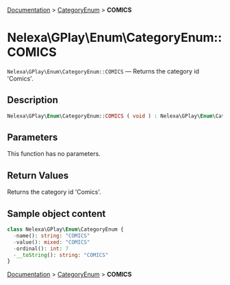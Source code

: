 [Documentation](../../README.md) > [CategoryEnum](README.md) > **COMICS**

# Nelexa\GPlay\Enum\CategoryEnum::COMICS
`Nelexa\GPlay\Enum\CategoryEnum::COMICS` — Returns the category id 'Comics'.

## Description
```php
Nelexa\GPlay\Enum\CategoryEnum::COMICS ( void ) : Nelexa\GPlay\Enum\CategoryEnum
```

## Parameters
This function has no parameters.

## Return Values
Returns the category id 'Comics'.

## Sample object content
```php
class Nelexa\GPlay\Enum\CategoryEnum {
  -name(): string: "COMICS"
  -value(): mixed: "COMICS"
  -ordinal(): int: 7
  -__toString(): string: "COMICS"
}
```

[Documentation](../../README.md) > [CategoryEnum](README.md) > **COMICS**
